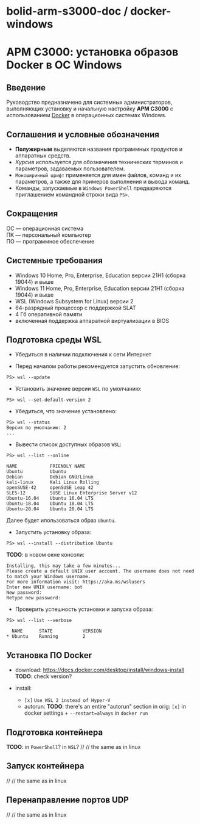 # bolid-arm-s3000-doc / docker-windows

# АРМ С3000: установка образов Docker в ОС Windows



## Введение

Руководство предназначено для системных администраторов,
выполняющих установку и начальную настройку **АРМ С3000**
с использованием [Docker](https://www.docker.io)
в операционных системах Windows.



## Соглашения и условные обозначения

* **Полужирным** выделяются названия программных продуктов и аппаратных средств.
* *Курсив* используется для обозначения технических терминов и параметров,
  задаваемых пользователем.
* `Моноширинный шрифт` применяется для имен файлов, команд и их параметров,
  а также для примеров выполнения и вывода команд.
* Команды, запускаемые в `Windows PowerShell` предваряются
  приглашением командной строки вида `PS>`.



## Сокращения

ОС — операционная система<br />
ПК — персональный компьютер<br />
ПО — программное обеспечение



## Системные требования

- Windows 10 Home, Pro, Enterprise, Education версии 21H1 (сборка 19044) и выше
- Windows 11 Home, Pro, Enterprise, Education версии 21H1 (сборка 19044) и выше
- WSL (Windows Subsystem for Linux) версии 2
- 64-разрядный процессор с поддержкой SLAT
- 4 Гб оперативной памяти
- включенная поддержка аппаратной виртуализации в BIOS



## Подготовка среды WSL

* Убедиться в наличии подключения к сети Интернет

* Перед началом работы рекомендуется запустить обновление:
```
PS> wsl --update
```

* Установить значение версии `WSL` по умолчанию:
```
PS> wsl --set-default-version 2
```

* Убедиться, что значение установлено:
```
PS> wsl --status
Версия по умолчанию: 2
...
```

* Вывести список доступных образов `WSL`:
```
PS> wsl --list --online

NAME            FRIENDLY NAME
Ubuntu          Ubuntu
Debian          Debian GNU/Linux
kali-linux      Kali Linux Rolling
openSUSE-42     openSUSE Leap 42
SLES-12         SUSE Linux Enterprise Server v12
Ubuntu-16.04    Ubuntu 16.04 LTS
Ubuntu-18.04    Ubuntu 18.04 LTS
Ubuntu-20.04    Ubuntu 20.04 LTS
```
Далее будет ипользоваться образ `Ubuntu`.

* Запустить установку образа:
```
PS> wsl --install --distribution Ubuntu
```

**TODO**: в новом окне консоли:

```
Installing, this may take a few minutes...
Please create a default UNIX user account. The username does not need to match your Windows username.
For more information visit: https://aka.ms/wslusers
Enter new UNIX username: bot
New password:
Retype new password:
```

* Проверить успешность установки и запуска образа:
```
PS> wsl --list --verbose

  NAME      STATE           VERSION
* Ubuntu    Running         2
```



## Установка ПО Docker

* download:
  https://docs.docker.com/desktop/install/windows-install
  **TODO**: check version?

* install:
  * `[x]` `Use WSL 2 instead of Hyper-V`
  * autorun:
    **TODO**: there's an entire "autorun" section in orig:
    `[x]` in docker settings + `--restart=always` in `docker run`



## Подготовка контейнера

**TODO**: in `PowerShell`? in `WSL`?
// // the same as in linux



## Запуск контейнера
// // the same as in linux



## Перенаправление портов UDP
// // the same as in linux
